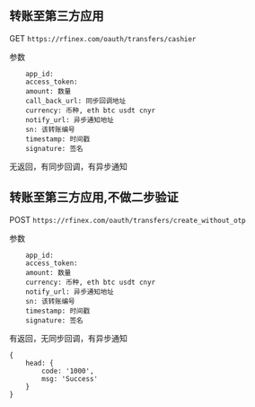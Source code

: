 ## 转账至第三方应用
GET
`
https://rfinex.com/oauth/transfers/cashier
`

参数

```
	app_id:
	access_token:
	amount: 数量
	call_back_url: 同步回调地址
	currency: 币种, eth btc usdt cnyr
	notify_url: 异步通知地址
	sn: 该转账编号
	timestamp: 时间戳
	signature: 签名
```
无返回，有同步回调，有异步通知

## 转账至第三方应用,不做二步验证
POST
`
https://rfinex.com/oauth/transfers/create_without_otp
`

参数

```
	app_id:
	access_token:
	amount: 数量
	currency: 币种, eth btc usdt cnyr
	notify_url: 异步通知地址
	sn: 该转账编号
	timestamp: 时间戳
	signature: 签名
```
有返回，无同步回调，有异步通知

```
{
	head: {
		code: '1000',
		msg: 'Success'
	}
}
```